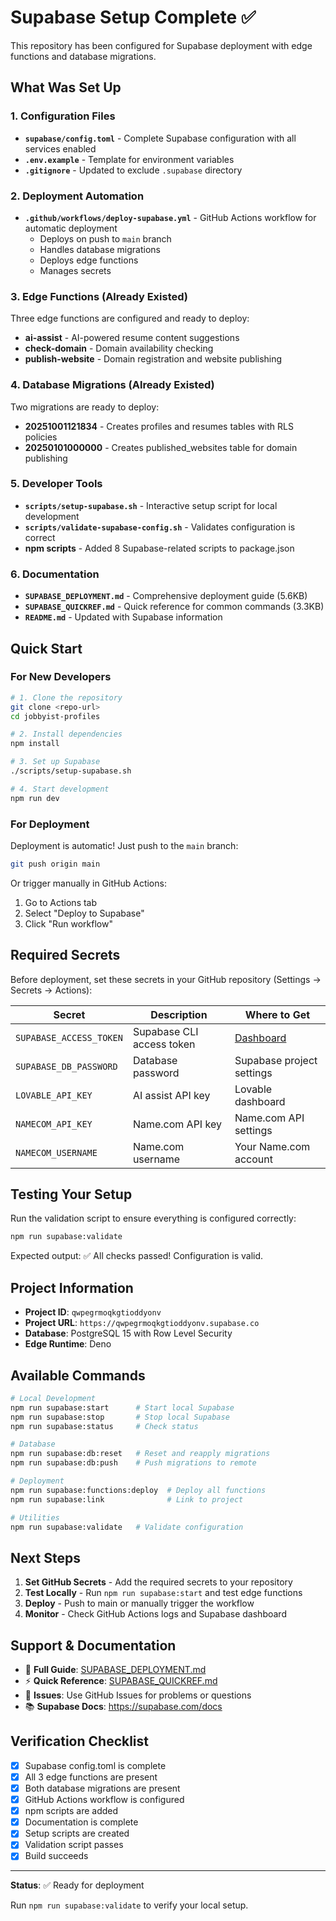 # Supabase Setup Complete ✅

This repository has been configured for Supabase deployment with edge functions and database migrations.

## What Was Set Up

### 1. Configuration Files
- **`supabase/config.toml`** - Complete Supabase configuration with all services enabled
- **`.env.example`** - Template for environment variables
- **`.gitignore`** - Updated to exclude `.supabase` directory

### 2. Deployment Automation
- **`.github/workflows/deploy-supabase.yml`** - GitHub Actions workflow for automatic deployment
  - Deploys on push to `main` branch
  - Handles database migrations
  - Deploys edge functions
  - Manages secrets

### 3. Edge Functions (Already Existed)
Three edge functions are configured and ready to deploy:
- **ai-assist** - AI-powered resume content suggestions
- **check-domain** - Domain availability checking
- **publish-website** - Domain registration and website publishing

### 4. Database Migrations (Already Existed)
Two migrations are ready to deploy:
- **20251001121834** - Creates profiles and resumes tables with RLS policies
- **20250101000000** - Creates published_websites table for domain publishing

### 5. Developer Tools
- **`scripts/setup-supabase.sh`** - Interactive setup script for local development
- **`scripts/validate-supabase-config.sh`** - Validates configuration is correct
- **npm scripts** - Added 8 Supabase-related scripts to package.json

### 6. Documentation
- **`SUPABASE_DEPLOYMENT.md`** - Comprehensive deployment guide (5.6KB)
- **`SUPABASE_QUICKREF.md`** - Quick reference for common commands (3.3KB)
- **`README.md`** - Updated with Supabase information

## Quick Start

### For New Developers
```bash
# 1. Clone the repository
git clone <repo-url>
cd jobbyist-profiles

# 2. Install dependencies
npm install

# 3. Set up Supabase
./scripts/setup-supabase.sh

# 4. Start development
npm run dev
```

### For Deployment
Deployment is automatic! Just push to the `main` branch:
```bash
git push origin main
```

Or trigger manually in GitHub Actions:
1. Go to Actions tab
2. Select "Deploy to Supabase"
3. Click "Run workflow"

## Required Secrets

Before deployment, set these secrets in your GitHub repository (Settings → Secrets → Actions):

| Secret | Description | Where to Get |
|--------|-------------|--------------|
| `SUPABASE_ACCESS_TOKEN` | Supabase CLI access token | [Dashboard](https://supabase.com/dashboard/account/tokens) |
| `SUPABASE_DB_PASSWORD` | Database password | Supabase project settings |
| `LOVABLE_API_KEY` | AI assist API key | Lovable dashboard |
| `NAMECOM_API_KEY` | Name.com API key | Name.com API settings |
| `NAMECOM_USERNAME` | Name.com username | Your Name.com account |

## Testing Your Setup

Run the validation script to ensure everything is configured correctly:
```bash
npm run supabase:validate
```

Expected output: ✅ All checks passed! Configuration is valid.

## Project Information

- **Project ID**: `qwpegrmoqkgtioddyonv`
- **Project URL**: `https://qwpegrmoqkgtioddyonv.supabase.co`
- **Database**: PostgreSQL 15 with Row Level Security
- **Edge Runtime**: Deno

## Available Commands

```bash
# Local Development
npm run supabase:start      # Start local Supabase
npm run supabase:stop       # Stop local Supabase
npm run supabase:status     # Check status

# Database
npm run supabase:db:reset   # Reset and reapply migrations
npm run supabase:db:push    # Push migrations to remote

# Deployment
npm run supabase:functions:deploy  # Deploy all functions
npm run supabase:link              # Link to project

# Utilities
npm run supabase:validate   # Validate configuration
```

## Next Steps

1. **Set GitHub Secrets** - Add the required secrets to your repository
2. **Test Locally** - Run `npm run supabase:start` and test edge functions
3. **Deploy** - Push to main or manually trigger the workflow
4. **Monitor** - Check GitHub Actions logs and Supabase dashboard

## Support & Documentation

- 📖 **Full Guide**: [SUPABASE_DEPLOYMENT.md](./SUPABASE_DEPLOYMENT.md)
- ⚡ **Quick Reference**: [SUPABASE_QUICKREF.md](./SUPABASE_QUICKREF.md)
- 🐛 **Issues**: Use GitHub Issues for problems or questions
- 📚 **Supabase Docs**: https://supabase.com/docs

## Verification Checklist

- [x] Supabase config.toml is complete
- [x] All 3 edge functions are present
- [x] Both database migrations are present
- [x] GitHub Actions workflow is configured
- [x] npm scripts are added
- [x] Documentation is complete
- [x] Setup scripts are created
- [x] Validation script passes
- [x] Build succeeds

---

**Status**: ✅ Ready for deployment

Run `npm run supabase:validate` to verify your local setup.
